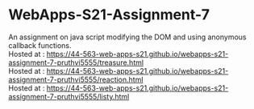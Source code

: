 # WebApps-S21-Assignment-7
An assignment on java script modifying the DOM and using anonymous callback functions. <br>
Hosted at :   https://44-563-web-apps-s21.github.io/webapps-s21-assignment-7-pruthvi5555/treasure.html <br>
Hosted at :   https://44-563-web-apps-s21.github.io/webapps-s21-assignment-7-pruthvi5555/reaction.html <br>
Hosted at :   https://44-563-web-apps-s21.github.io/webapps-s21-assignment-7-pruthvi5555/listy.html 
